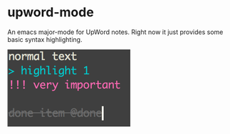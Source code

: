 upword-mode
===========

An emacs major-mode for UpWord notes.  Right now it just provides some
basic syntax highlighting.

![upword-mode](assets/upword-mode.png)
